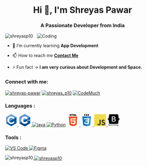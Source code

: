 <h1 align="center">Hi 👋, I'm Shreyas Pawar</h1>
<h3 align="center">A Passionate Developer from India</h3>

<img src="https://media.istockphoto.com/vectors/young-character-working-on-the-laptop-in-the-office-interior-daily-vector-id944686268?k=6&m=944686268&s=170667a&w=0&h=ACpB9GthCEmFyydkobpDtfH1HwEe84L3SiEplOSv2lk=" alt="Coding"  align="right" alt="Coding" width="400">


<p align="left"> <img src="https://komarev.com/ghpvc/?username=shreyasp10&label=Profile%20views&color=0e75b6&style=flat" alt="shreyasp10" /> </p>

- 🌱 I’m currently learning **App Development**

- 📫 How to reach me **<a href="mailto:shreyaspawar1011@gmail.com">Contact Me</a>**

- ⚡ Fun fact -> **I am very curious about Development and Space.**

<h3 align="left">Connect with me:</h3>
<p align="left">
<a href="https://codepen.io/shreyas-pawar" target="blank"><img align="center" src="https://raw.githubusercontent.com/rahuldkjain/github-profile-readme-generator/master/src/images/icons/Social/codepen.svg" alt="shreyas-pawar" height="30" width="40" /></a>
<a href="https://instagram.com/shreyas_p10" target="blank"><img align="center" src="https://raw.githubusercontent.com/rahuldkjain/github-profile-readme-generator/master/src/images/icons/Social/instagram.svg" alt="shreyas_p10" height="30" width="40" /></a>
<a href="https://www.youtube.com/channel/UCieFs1a3FCZCuEHmmOmBCGQ" target="blank"><img align="center" src="https://pngimg.com/uploads/youtube/youtube_PNG102354.png" alt="CodeMuch" height=30/></a>
</p>

<h3 align="left">Languages :</h3>
<p align="left"> 
    <a href="https://github.com/ShreyasP10" target="_blank" rel="noreferrer"> <img src="https://raw.githubusercontent.com/devicons/devicon/master/icons/c/c-original.svg" alt="c" width="40" height="40"/> </a> <a href="https://github.com/ShreyasP10" target="_blank" rel="noreferrer"> <img src="https://raw.githubusercontent.com/devicons/devicon/master/icons/cplusplus/cplusplus-original.svg" alt="cplusplus" width="40" height="40"/> </a>     <a href="https://github.com/ShreyasP10" target="_blank" rel="noreferrer"><img src="https://www.freepngimg.com/thumb/java/6-2-java-png-image-thumb.png" alt="java" height="40"</a>  <a href="https://github.com/ShreyasP10" target="_blank" rel="noreferrer" > <img src="https://cdn.picpng.com/logo/language-logo-python-44976.png" alt="Python" height="40"/></a> <a href="https://github.com/ShreyasP10" target="_blank" rel="noreferrer"> <img src="https://raw.githubusercontent.com/devicons/devicon/master/icons/html5/html5-original-wordmark.svg" alt="html5" width="40" height="40"/> </a> <a href="https://github.com/ShreyasP10" target="_blank" rel="noreferrer"> <img src="https://raw.githubusercontent.com/devicons/devicon/master/icons/css3/css3-original-wordmark.svg" alt="css3" width="40" height="40"/> </a> <a href="https://github.com/ShreyasP10" target="_blank" rel="noreferrer"> <img src="https://raw.githubusercontent.com/devicons/devicon/master/icons/javascript/javascript-original.svg" alt="javascript" width="40" height="40"/> </a> <a href="https://github.com/ShreyasP10" target="_blank" rel="noreferrer"> <img src="https://raw.githubusercontent.com/devicons/devicon/master/icons/bootstrap/bootstrap-plain-wordmark.svg" alt="bootstrap" width="40" height="40"/> </a>
  </p>


<h3 align="left">Tools :</h3>

<p align="left">
  <a href="https://github.com/ShreyasP10" target="_blank" rel="noreferrer"><img src="https://code.visualstudio.com/assets/images/code-stable.png" alt="VS Code" height="40"</a>
    <a href="https://github.com/ShreyasP10" target="_blank" rel="noreferrer"><img src="https://th.bing.com/th/id/R.33c438031f3bee1fc7055cb069fbb5df?rik=KrlM40BnhYhuyg&riu=http%3a%2f%2fwww.funklang.com%2ffigma_logo.png&ehk=qn92TvRdNfeOJXF%2b2XxgU3JpMC%2b0E0mBSAPEhVErRbA%3d&risl=&pid=ImgRaw&r=0" alt="Figma" height="40"</a>
</p>

<p><img align="left" src="https://github-readme-stats.vercel.app/api/top-langs?username=shreyasp10&show_icons=true&locale=en&layout=compact" alt="shreyasp10" /></p>

<p>&nbsp;<img align="center" src="https://github-readme-stats.vercel.app/api?username=shreyasp10&show_icons=true&locale=en" alt="shreyasp10" /></p>
